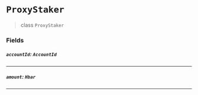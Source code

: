 # `ProxyStaker`

> class `ProxyStaker`

### Fields

##### `accountId`: `AccountId`

---

##### `amount`: `Hbar`

---
